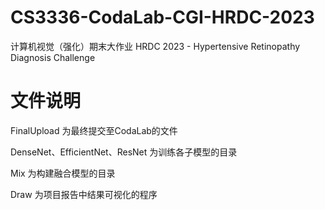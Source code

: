 # CS3336-CodaLab-CGI-HRDC-2023
计算机视觉（强化）期末大作业 HRDC 2023 - Hypertensive Retinopathy Diagnosis Challenge

# 文件说明
FinalUpload 为最终提交至CodaLab的文件

DenseNet、EfficientNet、ResNet 为训练各子模型的目录

Mix 为构建融合模型的目录

Draw 为项目报告中结果可视化的程序
